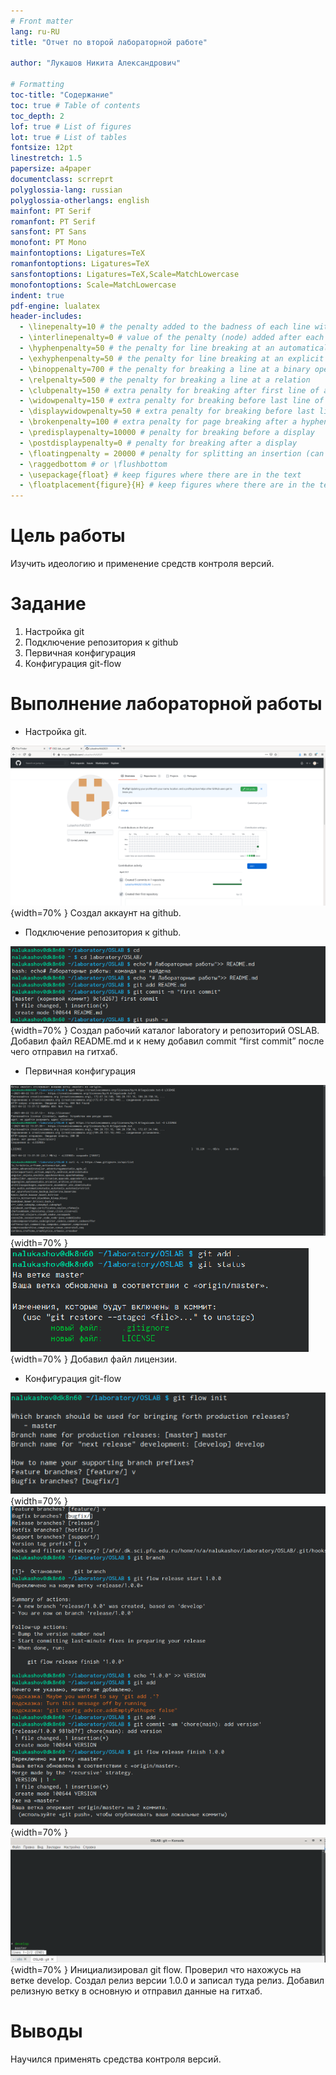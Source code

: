 ```yaml
---
# Front matter
lang: ru-RU
title: "Отчет по второй лабораторной работе"

author: "Лукашов Никита Александрович"

# Formatting
toc-title: "Содержание"
toc: true # Table of contents
toc_depth: 2
lof: true # List of figures
lot: true # List of tables
fontsize: 12pt
linestretch: 1.5
papersize: a4paper
documentclass: scrreprt
polyglossia-lang: russian
polyglossia-otherlangs: english
mainfont: PT Serif
romanfont: PT Serif
sansfont: PT Sans
monofont: PT Mono
mainfontoptions: Ligatures=TeX
romanfontoptions: Ligatures=TeX
sansfontoptions: Ligatures=TeX,Scale=MatchLowercase
monofontoptions: Scale=MatchLowercase
indent: true
pdf-engine: lualatex
header-includes:
  - \linepenalty=10 # the penalty added to the badness of each line within a paragraph (no associated penalty node) Increasing the value makes tex try to have fewer lines in the paragraph.
  - \interlinepenalty=0 # value of the penalty (node) added after each line of a paragraph.
  - \hyphenpenalty=50 # the penalty for line breaking at an automatically inserted hyphen
  - \exhyphenpenalty=50 # the penalty for line breaking at an explicit hyphen
  - \binoppenalty=700 # the penalty for breaking a line at a binary operator
  - \relpenalty=500 # the penalty for breaking a line at a relation
  - \clubpenalty=150 # extra penalty for breaking after first line of a paragraph
  - \widowpenalty=150 # extra penalty for breaking before last line of a paragraph
  - \displaywidowpenalty=50 # extra penalty for breaking before last line before a display math
  - \brokenpenalty=100 # extra penalty for page breaking after a hyphenated line
  - \predisplaypenalty=10000 # penalty for breaking before a display
  - \postdisplaypenalty=0 # penalty for breaking after a display
  - \floatingpenalty = 20000 # penalty for splitting an insertion (can only be split footnote in standard LaTeX)
  - \raggedbottom # or \flushbottom
  - \usepackage{float} # keep figures where there are in the text
  - \floatplacement{figure}{H} # keep figures where there are in the text
---
```


# Цель работы

Изучить идеологию и применение средств контроля версий.



# Задание

1. Настройка git
2. Подключение репозитория к github
3. Первичная конфигурация
4. Конфигурация git-flow

# Выполнение лабораторной работы

- Настройка git.

![Название рисунка](image/1задание.png){width=70% }
Создал аккаунт на github.

- Подключение репозитория к github.

![](image/3(3).png){width=70% }
Создал рабочий каталог laboratory и репозиторий OSLAB. Добавил файл README.md
и к нему добавил commit “first commit” после чего отправил на гитхаб.

- Первичная конфигурация

![](image/4.png){width=70% }
![](image/4(41).png){width=70% }
Добавил файл лицензии.


- Конфигурация git-flow

![](image/гитфлоу.png){width=70% }
![](image/гитфлоу2.png){width=70% }
![](image/1.png){width=70% }
Инициализировал git flow.
Проверил что нахожусь на ветке develop.
Создал релиз версии 1.0.0 и записал туда релиз.
Добавил релизную ветку в основную и отправил данные на гитхаб.


# Выводы

Научился применять средства контроля версий.

